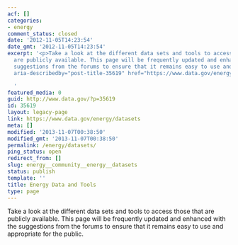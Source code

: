 ```yaml
---
acf: []
categories:
- energy
comment_status: closed
date: '2012-11-05T14:23:54'
date_gmt: '2012-11-05T14:23:54'
excerpt: '<p>Take a look at the different data sets and tools to access those that
  are publicly available. This page will be frequently updated and enhanced with the
  suggestions from the forums to ensure that it remains easy to use and &hellip; <a
  aria-describedby="post-title-35619" href="https://www.data.gov/energy/datasets">Continued</a></p>

  '
featured_media: 0
guid: http://www.data.gov/?p=35619
id: 35619
layout: legacy-page
link: https://www.data.gov/energy/datasets
meta: []
modified: '2013-11-07T00:38:50'
modified_gmt: '2013-11-07T00:38:50'
permalink: /energy/datasets/
ping_status: open
redirect_from: []
slug: energy__community__energy__datasets
status: publish
template: ''
title: Energy Data and Tools
type: page
---
```

Take a look at the different data sets and tools to access those that are publicly available. This page will be frequently updated and enhanced with the suggestions from the forums to ensure that it remains easy to use and appropriate for the public.


